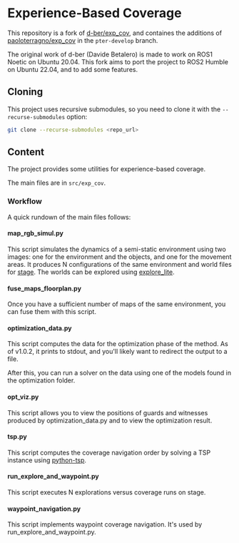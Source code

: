 # Experience-Based Coverage

This repository is a fork of [d-ber/exp_cov](https://github.com/d-ber/exp_cov), and containes the additions of [paoloterragno/exp_cov](https://github.com/paoloterragno/exp_cov) in the `pter-develop` branch.

The original work of d-ber (Davide Betalero) is made to work on ROS1 Noetic on Ubuntu 20.04. This fork aims to port the project to ROS2 Humble on Ubuntu 22.04, and to add some features.

## Cloning

This project uses recursive submodules, so you need to clone it with the `--recurse-submodules` option:

```bash
git clone --recurse-submodules <repo_url>
```

## Content

The project provides some utilities for experience-based coverage.

The main files are in `src/exp_cov`.

### Workflow

A quick rundown of the main files follows:

#### map_rgb_simul.py

This script simulates the dynamics of a semi-static environment using two images: one for the environment and the objects, and one for the movement areas. It produces N configurations of the same environment and world files for [stage](https://wiki.ros.org/stage_ros). The worlds can be explored using [explore_lite](https://wiki.ros.org/explore_lite).

#### fuse_maps_floorplan.py

Once you have a sufficient number of maps of the same environment, you can fuse them with this script.

#### optimization_data.py

This script computes the data for the optimization phase of the method. As of v1.0.2, it prints to stdout, and you'll likely want to redirect the output to a file.

After this, you can run a solver on the data using one of the models found in the optimization folder.

#### opt_viz.py

This script allows you to view the positions of guards and witnesses produced by optimization_data.py and to view the optimization result.

#### tsp.py

This script computes the coverage navigation order by solving a TSP instance using [python-tsp](https://github.com/fillipe-gsm/python-tsp).

#### run_explore_and_waypoint.py

This script executes N explorations versus coverage runs on stage.

#### waypoint_navigation.py

This script implements waypoint coverage navigation. It's used by run_explore_and_waypoint.py.
